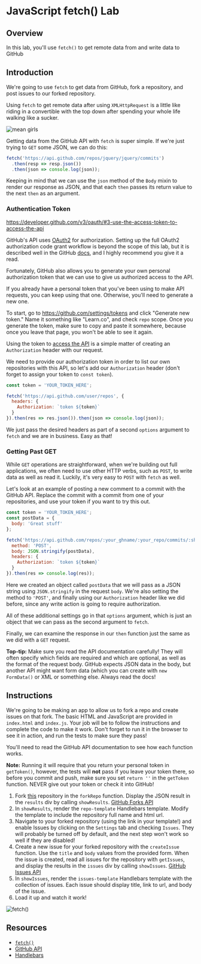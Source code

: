 # JavaScript fetch() Lab

## Overview

In this lab, you'll use `fetch()` to get remote data from and write data to GitHub

## Introduction

We're going to use `fetch` to get data from GitHub, fork a
repository, and post issues to our forked repository.

Using `fetch` to get remote data after using `XMLHttpRequest` is a
little like riding in a convertible with the top down after spending
your whole life walking like a sucker.

![mean girls](http://i.giphy.com/4CP58gxwbBy2Q.gif)

Getting data from the GitHub API with `fetch` is super simple. If we're
just trying to `GET` some JSON, we can do this:

```js
fetch('https://api.github.com/repos/jquery/jquery/commits')
  .then(resp => resp.json())
  .then(json => console.log(json));
```

Keeping in mind that we can use the `json` method of the `Body` mixin to
render our response as JSON, and that each `then` passes its return
value to the next `then` as an argument.

### Authentication Token

https://developer.github.com/v3/oauth/#3-use-the-access-token-to-access-the-api

GitHub's API uses [OAuth2](https://developer.github.com/v3/oauth/) for
authorization. Setting up the full OAuth2 authorization code grant workflow is beyond
the scope of this lab, but it is described well in the GitHub
[docs](https://developer.github.com/v3/oauth/), and I highly recommend
you give it a read.

Fortunately, GitHub also allows you to generate your own personal
authorization token that we can use to give us authorized access to the
API.

If you already have a personal token that you've been using to make API
requests, you can keep using that one. Otherwise, you'll need to
generate a new one.

To start, go to https://github.com/settings/tokens and click "Generate
new token." Name it something like "Learn.co", and check `repo` scope. Once you generate
the token, make sure to copy and paste it somewhere, because once you
leave that page, you won't be able to see it again.

Using the token to [access the API](https://developer.github.com/v3/oauth/#3-use-the-access-token-to-access-the-api) is a simple matter of creating an `Authorization` header with our request.

We need to provide our authorization token in order to list our own
repositories with this API, so let's add our `Authorization` header
(don't forget to assign your token to `const token`).

```js
const token = 'YOUR_TOKEN_HERE';

fetch('https://api.github.com/user/repos', {
  headers: {
    Authorization: `token ${token}`
  }
}).then(res => res.json()).then(json => console.log(json));
```

We just pass the desired headers as part of a second `options` argument to
`fetch` and we are in business. Easy as that!

### Getting Past GET

While `GET` operations are straightforward, when we're building out full
applications, we often need to use other HTTP verbs, such as `POST`, to
write data as well as read it. Luckily, it's very easy to `POST` with
`fetch` as well.

Let's look at an example of posting a new comment to a commit with the
GitHub API. Replace the commit with a commit from one of your
repositories, and use your token if you want to try this out.

```js
const token = 'YOUR_TOKEN_HERE';
const postData = {
  body: 'Great stuff'
};

fetch('https://api.github.com/repos/:your_ghname/:your_repo/commits/:sha/comments', {
  method: 'POST',
  body: JSON.stringify(postData),
  headers: {
    Authorization: `token ${token}`
  }
}).then(res => console.log(res));
```

Here we created an object called `postData` that we will pass as a JSON
string using `JSON.stringify` in the request `body`. We're also setting
the method to `'POST'`, and finally using our `Authorization` header
like we did before, since any write action is going to require
authorization.

All of these additional settings go in that `options` argument, which is
just an object that we can pass as the second argument to `fetch`.

Finally, we can examine the response in our `then` function just the
same as we did with a `GET` request.

**Top-tip:** Make sure you read the API documentation carefully! They
will often specify which fields are required and which are optional,
as well as the format of the request body. GitHub expects JSON data in
the body, but another API might want form data (which you can create
with `new FormData()` or XML or something else. Always read the docs!

## Instructions

We're going to be making an app to allow us to fork a repo and create
issues on that fork. The basic HTML and JavaScript are provided in
`index.html` and `index.js`. Your job will be to follow the instructions
and complete the code to make it work. Don't forget to run it in the
browser to see it in action, and run the tests to make sure they pass!

You'll need to read the GitHub API documentation to see how each function
works.

**Note:** Running it will require that you return your personal token in
`getToken()`, however, the tests will **not** pass if you leave your
token there, so before you commit and push, make sure you set `return
''` in the `getToken` function. NEVER give out your token or check it into GitHub!

1. Fork [this](https://github.com/learn-co-curriculum/javascript-fetch-lab) repository in the `forkRepo` function. Display the JSON result in the `results` div by calling `showResults`. [GitHub Forks API](https://developer.github.com/v3/repos/forks/)
2. In `showResults`, render the `repo-template` Handlebars template.
   Modify the template to include the repository full name and html url.
3. Navigate to your forked repository (using the link in your template!)
   and enable Issues by clicking on the `Settings` tab and checking
`Issues`. They will probably be turned off by default, and the next step
won't work so well if they are disabled!
4. Create a new issue for your forked repository with the `createIssue`
   function. Use the `title` and `body` values from the provided form. When the issue is created, read all issues for the repository with `getIssues`, and display the results in the `issues` div by calling `showIssues`. [GitHub Issues API](https://developer.github.com/v3/issues/)
5. In `showIssues`, render the `issues-template` Handlebars template
   with the collection of issues. Each issue should display title, link to url, and body of the issue.
6. Load it up and watch it work!

![fetch()](http://missmonet.net/wp-content/uploads/2014/04/so-fetch-gretchen-xmas-gif.gif)

## Resources

- [`fetch()`](https://developer.mozilla.org/en-US/docs/Web/API/Fetch_API)
- [GitHub API](https://developer.github.com/v3/)
- [Handlebars](http://handlebarsjs.com)
